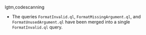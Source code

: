 lgtm,codescanning
* The queries `FormatInvalid.ql`, `FormatMissingArgument.ql`, and `FormatUnusedArgument.ql` have been merged into a single `FormatInvalid.ql` query.
